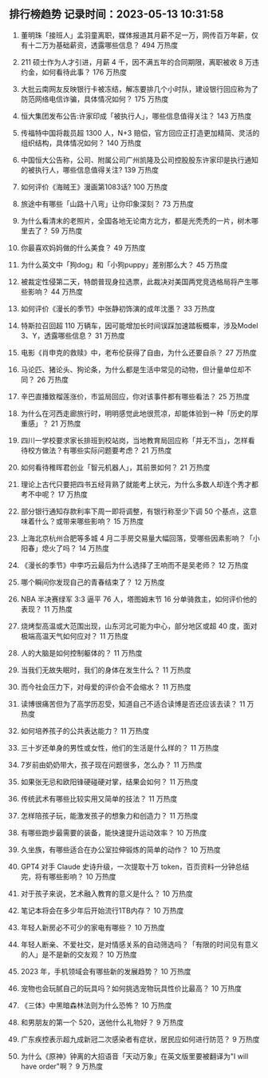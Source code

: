 
## 排行榜趋势 记录时间：2023-05-13 10:31:58
  
  1. 董明珠「接班人」孟羽童离职，媒体报道其月薪不足一万，网传百万年薪，仅有十二万为基础薪资，透露哪些信息？ 494 万热度
    
  2. 211 硕士作为人才引进，月薪 4 千，因不满五年的合同期限，离职被收 8 万违约金，如何看待此事？ 176 万热度
    
  3. 大批云南网友反映银行卡被冻结，解冻要排几个小时队，建设银行回应称为了防范网络电信诈骗，具体情况如何？ 175 万热度
    
  4. 恒大集团发布公告:许家印成「被执行人」，哪些信息值得关注？ 143 万热度
    
  5. 传福特中国将裁员超 1300 人，N+3 赔偿，官方回应正打造更加精简、灵活的组织结构，具体情况如何？ 140 万热度
    
  6. 中国恒大公告称，公司、附属公司广州凯隆及公司控股股东许家印是执行通知的被执行人，哪些信息值得关注? 139 万热度
    
  7. 如何评价《海贼王》漫画第1083话? 100 万热度
    
  8. 旅途中有哪些「山路十八弯」让你印象深刻？ 73 万热度
    
  9. 为什么看清末的老照片，全国各地无论南方北方，都是光秃秃的一片，树木哪里去了？ 59 万热度
    
  10. 你最喜欢妈妈做的什么美食？ 49 万热度
    
  11. 为什么英文中「狗dog」和「小狗puppy」差别那么大？ 45 万热度
    
  12. 被裁定性侵第二天，特朗普现身拉选票，此裁决对美国两党竞选格局将产生哪些影响？ 44 万热度
    
  13. 如何评价《漫长的季节》中张静初饰演的成年沈墨？ 33 万热度
    
  14. 特斯拉召回超 110 万辆车，因可能增加长时间误踩加速踏板概率，涉及Model 3、Y，透露哪些信息？ 31 万热度
    
  15. 电影《肖申克的救赎》中，老布伦获得了自由，为什么还要自杀？ 27 万热度
    
  16. 马论匹、猪论头、狗论条，为什么都是生活中常见的动物，但计量单位却不同？ 26 万热度
    
  17. 辛巴直播致榴莲涨价，市监局回应，你对该事件都有哪些看法？ 25 万热度
    
  18. 为什么在河西走廊旅行时，明明感觉此地很荒凉，却能体验到一种「历史的厚重感」？ 21 万热度
    
  19. 四川一学校要求家长排班到校站岗，当地教育局回应称「并无不当」，怎样看待校方做法？有哪些实际问题要考虑？ 21 万热度
    
  20. 如何看待稚晖君创业「智元机器人」，其前景如何？ 21 万热度
    
  21. 理论上古代只要把四书五经背熟了就能考上状元，为什么多数人却连个秀才都考不中呢？ 17 万热度
    
  22. 部分银行通知存款利率下周一即将调整，有银行称至少下调 50 个基点，这意味着什么？或带来哪些影响？ 15 万热度
    
  23. 上海北京杭州合肥等多城 4 月二手房交易量大幅回落，受哪些因素影响？「小阳春」熄火了吗？ 14 万热度
    
  24. 《漫长的季节》中李巧云最后为什么选择了王响而不是吴老师？ 12 万热度
    
  25. 哪个瞬间你发现自己的青春结束了？ 12 万热度
    
  26. NBA 半决赛绿军 3:3 逼平 76 人，塔图姆末节 16 分单骑救主，如何评价他的表现？ 11 万热度
    
  27. 烧烤型高温或大范围出现，山东河北可能为中心，部分地区或超 40 度，面对极端高温天气如何应对？ 11 万热度
    
  28. 人的大脑是如何控制躯体的？ 11 万热度
    
  29. 当我们无故失眠时，我们的身体在发生什么？ 11 万热度
    
  30. 而今社会压力下，对母爱的评价会不会缩水？ 11 万热度
    
  31. 读博很痛苦但为了高学历忍受，知道自己不适合读博是否还应该去读？ 11 万热度
    
  32. 如何培养孩子的公共表达能力？ 11 万热度
    
  33. 三十岁还单身的男性或女性，他们的生活是什么样的？ 11 万热度
    
  34. 7岁前由奶奶带大，孩子现在问题很多，怎么办？ 11 万热度
    
  35. 如果张无忌和欧阳锋硬碰硬对掌，结果会如何？ 11 万热度
    
  36. 传统武术有哪些比较实用又简单的技法？ 11 万热度
    
  37. 怎样陪孩子玩，能激发孩子的想象力和创造力？ 11 万热度
    
  38. 有哪些跑步最需要的装备，能快速提升运动效率？ 10 万热度
    
  39. 久坐族，有哪些适合在办公室拉伸锻炼的简单的动作？ 10 万热度
    
  40. GPT4 对手 Claude 史诗升级，一次提取十万 token，百页资料一分钟总结完，将有哪些影响？ 10 万热度
    
  41. 对于孩子来说，艺术融入教育的意义是什么？ 10 万热度
    
  42. 笔记本将会在多少年后开始流行1TB内存？ 10 万热度
    
  43. 年轻人新房必不可少的家电有哪些？ 10 万热度
    
  44. 年轻人断亲、不爱社交，是对情感关系的自动筛选吗？「有限的时间见有意义的人」是不是新的交友观？ 10 万热度
    
  45. 2023 年，手机领域会有哪些新的发展趋势？ 10 万热度
    
  46. 宠物也会玩腻自己的玩具吗？如何挑选宠物玩具性价比最高？ 10 万热度
    
  47. 《三体》中黑暗森林法则为什么恐怖？ 10 万热度
    
  48. 和男朋友的第一个 520，送他什么礼物好？ 9 万热度
    
  49. 广东疾控表示超九成新冠二次感染者有症状，居民应如何进行防范？ 9 万热度
    
  50. 为什么《原神》钟离的大招语音「天动万象」在英文版里要被翻译为"I will have order"啊？ 9 万热度
    